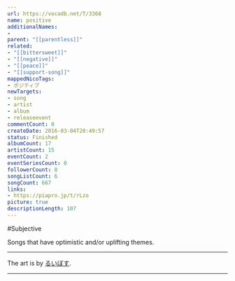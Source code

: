```yaml
---
url: https://vocadb.net/T/3368
name: positive
additionalNames: 
- 
parent: "[[parentless]]"
related:
- "[[bittersweet]]"
- "[[negative]]"
- "[[peace]]"
- "[[support-song]]"
mappedNicoTags:
- ポジティブ
newTargets:
- song
- artist
- album
- releaseevent
commentCount: 0
createDate: 2016-03-04T20:49:57
status: Finished
albumCount: 17
artistCount: 15
eventCount: 2
eventSeriesCount: 0
followerCount: 8
songListCount: 6
songCount: 667
links: 
- https://piapro.jp/t/rLzo
picture: true
descriptionLength: 107
---
```


#Subjective

Songs that have optimistic and/or uplifting themes.

---
The art is by [るいぼす](https://vocadb.net/Ar/91665).

---

